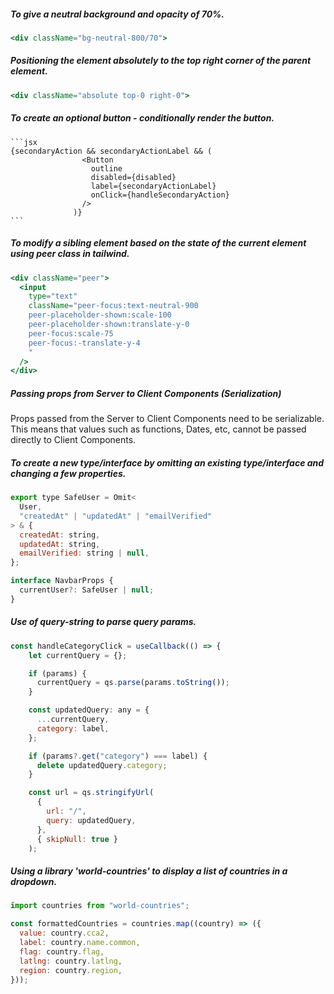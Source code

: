 ##### To give a neutral background and opacity of 70%.

```jsx
<div className="bg-neutral-800/70">
```

##### Positioning the element absolutely to the top right corner of the parent element.

```jsx
<div className="absolute top-0 right-0">
```

##### To create an optional button - conditionally render the button.

    ```jsx
    {secondaryAction && secondaryActionLabel && (
                    <Button
                      outline
                      disabled={disabled}
                      label={secondaryActionLabel}
                      onClick={handleSecondaryAction}
                    />
                  )}
    ```

##### To modify a sibling element based on the state of the current element using peer class in tailwind.

```jsx
<div className="peer">
  <input
    type="text"
    className="peer-focus:text-neutral-900
    peer-placeholder-shown:scale-100
    peer-placeholder-shown:translate-y-0
    peer-focus:scale-75
    peer-focus:-translate-y-4
    "
  />
</div>
```

##### Passing props from Server to Client Components (Serialization)

Props passed from the Server to Client Components need to be serializable. This means that values such as functions, Dates, etc, cannot be passed directly to Client Components.

##### To create a new type/interface by omitting an existing type/interface and changing a few properties.

```jsx
export type SafeUser = Omit<
  User,
  "createdAt" | "updatedAt" | "emailVerified"
> & {
  createdAt: string,
  updatedAt: string,
  emailVerified: string | null,
};

interface NavbarProps {
  currentUser?: SafeUser | null;
}
```

##### Use of query-string to parse query params.

```jsx
const handleCategoryClick = useCallback(() => {
    let currentQuery = {};

    if (params) {
      currentQuery = qs.parse(params.toString());
    }

    const updatedQuery: any = {
      ...currentQuery,
      category: label,
    };

    if (params?.get("category") === label) {
      delete updatedQuery.category;
    }

    const url = qs.stringifyUrl(
      {
        url: "/",
        query: updatedQuery,
      },
      { skipNull: true }
    );
```

##### Using a library 'world-countries' to display a list of countries in a dropdown.

```jsx
import countries from "world-countries";

const formattedCountries = countries.map((country) => ({
  value: country.cca2,
  label: country.name.common,
  flag: country.flag,
  latlng: country.latlng,
  region: country.region,
}));
```
